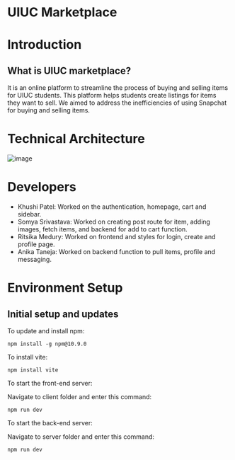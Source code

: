# UIUC Marketplace

# Introduction 

## What is UIUC marketplace?
It is an online platform to streamline the process of buying and selling items for UIUC students. This platform helps students create listings for items they want to sell. We aimed to address the inefficiencies of using Snapchat for buying and selling items. 

# Technical Architecture
![image](https://github.com/user-attachments/assets/2f8a3e77-fd64-4491-8f65-51d84b17d862)

# Developers
- Khushi Patel: Worked on the authentication, homepage, cart and sidebar.
- Somya Srivastava: Worked on creating post route for item, adding images, fetch items, and backend for add to cart function.
- Ritsika Medury: Worked on frontend and styles for login, create and profile page.
- Anika Taneja: Worked on backend function to pull items, profile and messaging.

# Environment Setup
## Initial setup and updates

To update and install npm:
```
npm install -g npm@10.9.0
```
To install vite:
```
⁠npm install vite
```
To start the front-end server:

Navigate to client folder and enter this command:
```
npm run dev
```
To start the back-end server:

Navigate to server folder and enter this command:
```
npm run dev
```


